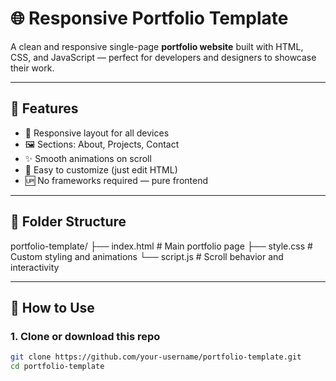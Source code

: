 # 🌐 Responsive Portfolio Template

A clean and responsive single-page **portfolio website** built with HTML, CSS, and JavaScript — perfect for developers and designers to showcase their work.

---

## 🧩 Features

- 📱 Responsive layout for all devices
- 🖼️ Sections: About, Projects, Contact
- ✨ Smooth animations on scroll
- 🔗 Easy to customize (just edit HTML)
- 🆙 No frameworks required — pure frontend

---

## 📁 Folder Structure

portfolio-template/
├── index.html # Main portfolio page
├── style.css # Custom styling and animations
└── script.js # Scroll behavior and interactivity


---

## 🚀 How to Use

### 1. Clone or download this repo

```bash
git clone https://github.com/your-username/portfolio-template.git
cd portfolio-template
